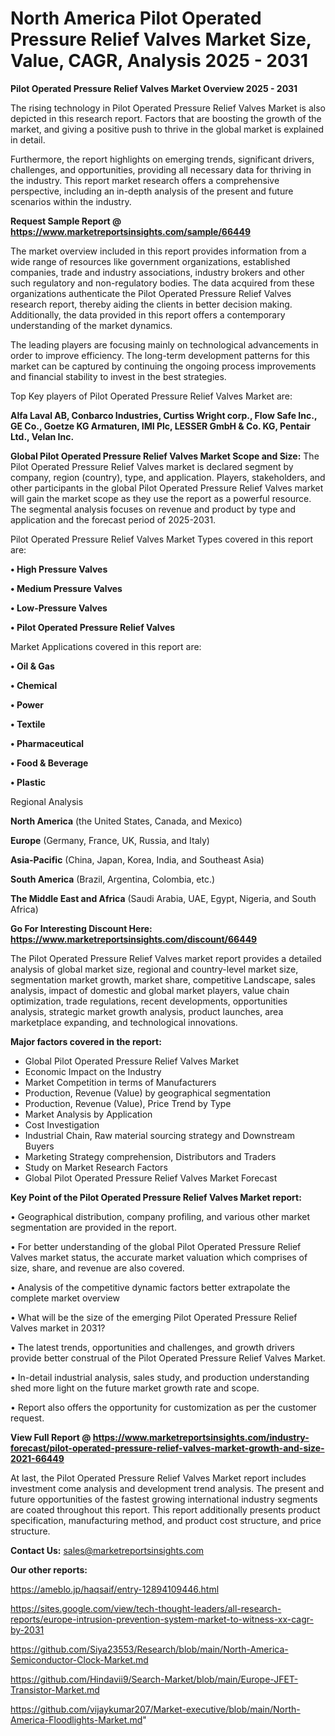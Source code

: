# North America Pilot Operated Pressure Relief Valves Market Size, Value, CAGR, Analysis 2025 - 2031

<Strong> Pilot Operated Pressure Relief Valves Market Overview 2025 - 2031</strong>

The rising technology in Pilot Operated Pressure Relief Valves Market is also depicted in this research report. Factors that are boosting the growth of the market, and giving a positive push to thrive in the global market is explained in detail.

Furthermore, the report highlights on emerging trends, significant drivers, challenges, and opportunities, providing all necessary data for thriving in the industry. This report market research offers a comprehensive perspective, including an in-depth analysis of the present and future scenarios within the industry.

<strong>Request Sample Report @ <a href=https://www.marketreportsinsights.com/sample/66449>https://www.marketreportsinsights.com/sample/66449</a></strong>

The market overview included in this report provides information from a wide range of resources like government organizations, established companies, trade and industry associations, industry brokers and other such regulatory and non-regulatory bodies. The data acquired from these organizations authenticate the Pilot Operated Pressure Relief Valves research report, thereby aiding the clients in better decision making. Additionally, the data provided in this report offers a contemporary understanding of the market dynamics.

The leading players are focusing mainly on technological advancements in order to improve efficiency. The long-term development patterns for this market can be captured by continuing the ongoing process improvements and financial stability to invest in the best strategies.

Top Key players of Pilot Operated Pressure Relief Valves Market are:

<strong>Alfa Laval AB, Conbarco Industries, Curtiss Wright corp., Flow Safe Inc., GE Co., Goetze KG Armaturen, IMI Plc, LESSER GmbH & Co. KG, Pentair Ltd., Velan Inc.</strong>

<strong><b>Global Pilot Operated Pressure Relief Valves Market Scope and Size:</b></strong>
The Pilot Operated Pressure Relief Valves market is declared segment by company, region (country), type, and application. Players, stakeholders, and other participants in the global Pilot Operated Pressure Relief Valves market will gain the market scope as they use the report as a powerful resource. The segmental analysis focuses on revenue and product by type and application and the forecast period of 2025-2031.

Pilot Operated Pressure Relief Valves Market Types covered in this report are:

<strong>• High Pressure Valves

• Medium Pressure Valves

• Low-Pressure Valves

• Pilot Operated Pressure Relief Valves</strong>

Market Applications covered in this report are:

<strong>• Oil & Gas

• Chemical

• Power

• Textile

• Pharmaceutical

• Food & Beverage

• Plastic</strong> 

Regional Analysis

<strong>North America</strong> (the United States, Canada, and Mexico)

<strong>Europe</strong> (Germany, France, UK, Russia, and Italy)

<strong>Asia-Pacific</strong> (China, Japan, Korea, India, and Southeast Asia)

<strong>South America</strong> (Brazil, Argentina, Colombia, etc.)

<strong>The Middle East and Africa</strong> (Saudi Arabia, UAE, Egypt, Nigeria, and South Africa)

<strong>Go For Interesting Discount Here: <a href=https://www.marketreportsinsights.com/discount/66449>https://www.marketreportsinsights.com/discount/66449</a></strong>

The Pilot Operated Pressure Relief Valves market report provides a detailed analysis of global market size, regional and country-level market size, segmentation market growth, market share, competitive Landscape, sales analysis, impact of domestic and global market players, value chain optimization, trade regulations, recent developments, opportunities analysis, strategic market growth analysis, product launches, area marketplace expanding, and technological innovations.

<strong><b>Major factors covered in the report:</b></strong>
<ul>
  <li>Global Pilot Operated Pressure Relief Valves Market </li>
  <li>Economic Impact on the Industry</li>
  <li>Market Competition in terms of Manufacturers</li>
  <li>Production, Revenue (Value) by geographical segmentation</li>
  <li>Production, Revenue (Value), Price Trend by Type</li>
  <li>Market Analysis by Application</li>
  <li>Cost Investigation</li>
  <li>Industrial Chain, Raw material sourcing strategy and Downstream Buyers</li>
  <li>Marketing Strategy comprehension, Distributors and Traders</li>
  <li>Study on Market Research Factors</li>
  <li>Global Pilot Operated Pressure Relief Valves Market Forecast</li>
</ul>

<strong><b>Key Point of the Pilot Operated Pressure Relief Valves Market report:</b></strong>

• Geographical distribution, company profiling, and various other market segmentation are provided in the report.

• For better understanding of the global Pilot Operated Pressure Relief Valves market status, the accurate market valuation which comprises of size, share, and revenue are also covered.

• Analysis of the competitive dynamic factors better extrapolate the complete market overview

• What will be the size of the emerging Pilot Operated Pressure Relief Valves market in 2031?

• The latest trends, opportunities and challenges, and growth drivers provide better construal of the Pilot Operated Pressure Relief Valves Market.

• In-detail industrial analysis, sales study, and production understanding shed more light on the future market growth rate and scope.

• Report also offers the opportunity for customization as per the customer request.

<strong><b>View Full Report @ <a href=https://www.marketreportsinsights.com/industry-forecast/pilot-operated-pressure-relief-valves-market-growth-and-size-2021-66449>https://www.marketreportsinsights.com/industry-forecast/pilot-operated-pressure-relief-valves-market-growth-and-size-2021-66449</a></b></strong>


At last, the Pilot Operated Pressure Relief Valves Market report includes investment come analysis and development trend analysis. The present and future opportunities of the fastest growing international industry segments are coated throughout this report. This report additionally presents product specification, manufacturing method, and product cost structure, and price structure.

<strong>Contact Us:</strong>
sales@marketreportsinsights.com

<strong>Our other reports:</strong>

<a href=https://ameblo.jp/haqsaif/entry-12894109446.html>https://ameblo.jp/haqsaif/entry-12894109446.html</a>

<a href=https://sites.google.com/view/tech-thought-leaders/all-research-reports/europe-intrusion-prevention-system-market-to-witness-xx-cagr-by-2031>https://sites.google.com/view/tech-thought-leaders/all-research-reports/europe-intrusion-prevention-system-market-to-witness-xx-cagr-by-2031</a>

<a href=https://github.com/Siya23553/Research/blob/main/North-America-Semiconductor-Clock-Market.md>https://github.com/Siya23553/Research/blob/main/North-America-Semiconductor-Clock-Market.md</a>

<a href=https://github.com/Hindavii9/Search-Market/blob/main/Europe-JFET-Transistor-Market.md>https://github.com/Hindavii9/Search-Market/blob/main/Europe-JFET-Transistor-Market.md</a>

<a href=https://github.com/vijaykumar207/Market-executive/blob/main/North-America-Floodlights-Market.md>https://github.com/vijaykumar207/Market-executive/blob/main/North-America-Floodlights-Market.md</a>"
